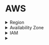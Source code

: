 # AWS
<details>
  <summary>Region</summary>
  <p>There are multiple Region in world basically regions are cluster of data center/p>
</details>
<details>
  <summary>Availability Zone</summary>
  <p>In each region there will be minimum 3 and max 6 Availability Zone every availabilty zone is connected with each other with high fiber connectivity</p>
  <img src="Region-Avail.ppm">

</details>
<details>
<summary>IAM</summary>
<p>IAM stands for indetity access management and it is a global services</p>
  <img src="usergrp.webp">

<details>
<summary>Groups</summary>
<p>Groups can only contains users not groups</p>
</details>
<details>
<summary>Users</summary>
<p>Users don't have to belong to any group, a user can belong to multiple groups</p>
</details>
</details>


<details>
<summary></summary>
</details>